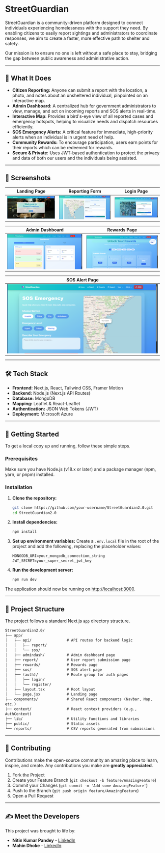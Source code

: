 # StreetGuardian

StreetGuardian is a community-driven platform designed to connect individuals experiencing homelessness with the support they need. By enabling citizens to easily report sightings and administrators to coordinate responses, we aim to create a faster, more effective path to shelter and safety.

Our mission is to ensure no one is left without a safe place to stay, bridging the gap between public awareness and administrative action.

---

## 🌟 What It Does

-   **Citizen Reporting:** Anyone can submit a report with the location, a photo, and notes about an unsheltered individual, pinpointed on an interactive map.
-   **Admin Dashboard:** A centralized hub for government administrators to view, manage, and act on incoming reports and SOS alerts in real-time.
-   **Interactive Map:** Provides a bird's-eye view of all reported cases and emergency hotspots, helping to visualize needs and dispatch resources efficiently.
-   **SOS Emergency Alerts:** A critical feature for immediate, high-priority alerts when an individual is in urgent need of help.
-   **Community Rewards:** To encourage participation, users earn points for their reports which can be redeemed for rewards.
-   **Secure & Private:** Uses JWT-based authentication to protect the privacy and data of both our users and the individuals being assisted.

---

## 📸 Screenshots


| Landing Page                                     | Reporting Form                                 | Login Page                                     |
| ------------------------------------------------ | ---------------------------------------------- | ---------------------------------------------- |
| ![Landing Page](public/sg1.png) | ![Reporting Form](public/sg3.png) | ![Login Page](public/sg2.png) |

| Admin Dashboard                                  | Rewards Page                                     |
| ------------------------------------------------ | ------------------------------------------------ |
| ![Admin Dashboard](public/sg4.png) | ![Rewards Page](public/sg5.png) |

| SOS Alert Page                                   |
| ------------------------------------------------ |
| ![SOS Alert Page](public/sg6.png) |

---

## 🛠️ Tech Stack

-   **Frontend:** Next.js, React, Tailwind CSS, Framer Motion
-   **Backend:** Node.js (Next.js API Routes)
-   **Database:** MongoDB
-   **Mapping:** Leaflet & React-Leaflet
-   **Authentication:** JSON Web Tokens (JWT)
-   **Deployment:** Microsoft Azure

---

## 🚀 Getting Started

To get a local copy up and running, follow these simple steps.

### Prerequisites

Make sure you have Node.js (v18.x or later) and a package manager (npm, yarn, or pnpm) installed.

### Installation

1.  **Clone the repository:**
    ```sh
    git clone https://github.com/your-username/StreetGuardian2.0.git
    cd StreetGuardian2.0
    ```

2.  **Install dependencies:**
    ```sh
    npm install
    ```

3.  **Set up environment variables:**
    Create a `.env.local` file in the root of the project and add the following, replacing the placeholder values:
    ```env
    MONGODB_URI=your_mongodb_connection_string
    JWT_SECRET=your_super_secret_jwt_key
    ```

4.  **Run the development server:**
    ```sh
    npm run dev
    ```

The application should now be running on [http://localhost:3000](http://localhost:3000).

---

## 📂 Project Structure

The project follows a standard Next.js `app` directory structure.

```
StreetGuardian2.0/
├── app/
│   ├── api/                # API routes for backend logic
│   │   ├── report/
│   │   └── sos/
│   ├── admindash/          # Admin dashboard page
│   ├── report/             # User report submission page
│   ├── rewards/            # Rewards page
│   ├── sos/                # SOS alert page
│   ├── (auth)/             # Route group for auth pages
│   │   ├── login/
│   │   └── register/
│   ├── layout.tsx          # Root layout
│   └── page.jsx            # Landing page
├── components/             # Shared React components (Navbar, Map, etc.)
├── context/                # React context providers (e.g., AuthContext)
├── lib/                    # Utility functions and libraries
├── public/                 # Static assets
└── reports/                # CSV reports generated from submissions
```
---

## 🤝 Contributing

Contributions make the open-source community an amazing place to learn, inspire, and create. Any contributions you make are **greatly appreciated**.

1.  Fork the Project
2.  Create your Feature Branch (`git checkout -b feature/AmazingFeature`)
3.  Commit your Changes (`git commit -m 'Add some AmazingFeature'`)
4.  Push to the Branch (`git push origin feature/AmazingFeature`)
5.  Open a Pull Request

---

## ✍️ Meet the Developers

This project was brought to life by:

-   **Nitin Kumar Pandey** - [LinkedIn](https://linkedin.com/in/nitinkrpandey)
-   **Mahin Dhoke** - [LinkedIn](https://linkedin.com/in/mahin-dhoke)